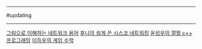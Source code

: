 
---

#updating 

___

[그림으로 이해하는 네트워크 용어](https://product.kyobobook.co.kr/detail/S000001834837)
[후니의 쉽게 쓴 시스코 네트워킹](https://product.kyobobook.co.kr/detail/S000000562247)
[윤성우의 열혈 c++ 프로그래밍](https://product.kyobobook.co.kr/detail/S000001589147)
[이득우의 게임 수학](https://product.kyobobook.co.kr/detail/S000001932757?utm_source=google&utm_medium=cpc&utm_campaign=googleSearch&gad_source=1&gclid=EAIaIQobChMI57HzqPO-hgMVAiR7Bx0bvwGaEAAYASAAEgLx1fD_BwE)
